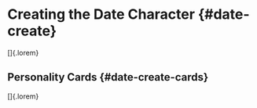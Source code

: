 # Creating the Date Character {#date-create}

[]{.lorem}

## Personality Cards {#date-create-cards}

[]{.lorem}


